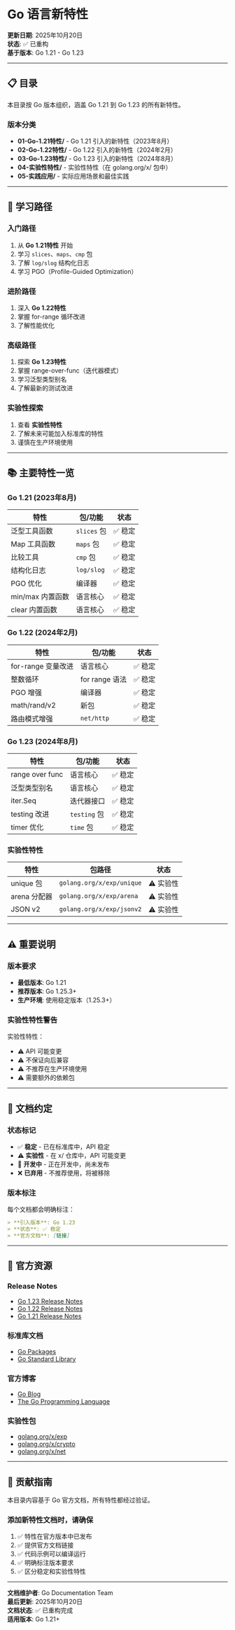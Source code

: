 # Go 语言新特性

**更新日期**: 2025年10月20日  
**状态**: ✅ 已重构  
**基于版本**: Go 1.21 - Go 1.23

---

## 📋 目录

本目录按 Go 版本组织，涵盖 Go 1.21 到 Go 1.23 的所有新特性。

### 版本分类

- **01-Go-1.21特性/** - Go 1.21 引入的新特性（2023年8月）
- **02-Go-1.22特性/** - Go 1.22 引入的新特性（2024年2月）  
- **03-Go-1.23特性/** - Go 1.23 引入的新特性（2024年8月）
- **04-实验性特性/** - 实验性特性（在 golang.org/x/ 包中）
- **05-实践应用/** - 实际应用场景和最佳实践

---

## 🎯 学习路径

### 入门路径

1. 从 **Go 1.21特性** 开始
2. 学习 `slices`、`maps`、`cmp` 包
3. 了解 `log/slog` 结构化日志
4. 学习 PGO（Profile-Guided Optimization）

### 进阶路径

1. 深入 **Go 1.22特性**
2. 掌握 for-range 循环改进
3. 了解性能优化

### 高级路径

1. 探索 **Go 1.23特性**
2. 掌握 range-over-func（迭代器模式）
3. 学习泛型类型别名
4. 了解最新的测试改进

### 实验性探索

1. 查看 **实验性特性**
2. 了解未来可能加入标准库的特性
3. 谨慎在生产环境使用

---

## 📚 主要特性一览

### Go 1.21 (2023年8月)

| 特性 | 包/功能 | 状态 |
|------|--------|------|
| 泛型工具函数 | `slices` 包 | ✅ 稳定 |
| Map 工具函数 | `maps` 包 | ✅ 稳定 |
| 比较工具 | `cmp` 包 | ✅ 稳定 |
| 结构化日志 | `log/slog` | ✅ 稳定 |
| PGO 优化 | 编译器 | ✅ 稳定 |
| min/max 内置函数 | 语言核心 | ✅ 稳定 |
| clear 内置函数 | 语言核心 | ✅ 稳定 |

### Go 1.22 (2024年2月)

| 特性 | 包/功能 | 状态 |
|------|--------|------|
| for-range 变量改进 | 语言核心 | ✅ 稳定 |
| 整数循环 | for range 语法 | ✅ 稳定 |
| PGO 增强 | 编译器 | ✅ 稳定 |
| math/rand/v2 | 新包 | ✅ 稳定 |
| 路由模式增强 | `net/http` | ✅ 稳定 |

### Go 1.23 (2024年8月)

| 特性 | 包/功能 | 状态 |
|------|--------|------|
| range over func | 语言核心 | ✅ 稳定 |
| 泛型类型别名 | 语言核心 | ✅ 稳定 |
| iter.Seq | 迭代器接口 | ✅ 稳定 |
| testing 改进 | `testing` 包 | ✅ 稳定 |
| timer 优化 | `time` 包 | ✅ 稳定 |

### 实验性特性

| 特性 | 包路径 | 状态 |
|------|--------|------|
| unique 包 | `golang.org/x/exp/unique` | ⚠️ 实验性 |
| arena 分配器 | `golang.org/x/exp/arena` | ⚠️ 实验性 |
| JSON v2 | `golang.org/x/exp/jsonv2` | ⚠️ 实验性 |

---

## ⚠️ 重要说明

### 版本要求

- **最低版本**: Go 1.21
- **推荐版本**: Go 1.25.3+
- **生产环境**: 使用稳定版本（1.25.3+）

### 实验性特性警告

实验性特性：

- ⚠️ API 可能变更
- ⚠️ 不保证向后兼容
- ⚠️ 不推荐在生产环境使用
- ⚠️ 需要额外的依赖包

---

## 📖 文档约定

### 状态标记

- ✅ **稳定** - 已在标准库中，API 稳定
- ⚠️ **实验性** - 在 x/ 仓库中，API 可能变更
- 🚧 **开发中** - 正在开发中，尚未发布
- ❌ **已弃用** - 不推荐使用，将被移除

### 版本标注

每个文档都会明确标注：

```markdown
> **引入版本**: Go 1.23  
> **状态**: ✅ 稳定  
> **官方文档**: [链接]
```

---

## 🔗 官方资源

### Release Notes

- [Go 1.23 Release Notes](https://go.dev/doc/go1.23)
- [Go 1.22 Release Notes](https://go.dev/doc/go1.22)
- [Go 1.21 Release Notes](https://go.dev/doc/go1.21)

### 标准库文档

- [Go Packages](https://pkg.go.dev/)
- [Go Standard Library](https://pkg.go.dev/std)

### 官方博客

- [Go Blog](https://go.dev/blog/)
- [The Go Programming Language](https://go.dev/)

### 实验性包

- [golang.org/x/exp](https://pkg.go.dev/golang.org/x/exp)
- [golang.org/x/crypto](https://pkg.go.dev/golang.org/x/crypto)
- [golang.org/x/net](https://pkg.go.dev/golang.org/x/net)

---

## 📝 贡献指南

本目录内容基于 Go 官方文档，所有特性都经过验证。

### 添加新特性文档时，请确保

1. ✅ 特性在官方版本中已发布
2. ✅ 提供官方文档链接
3. ✅ 代码示例可以编译运行
4. ✅ 明确标注版本要求
5. ✅ 区分稳定和实验性特性

---

**文档维护者**: Go Documentation Team  
**最后更新**: 2025年10月20日  
**文档状态**: ✅ 已重构完成  
**适用版本**: Go 1.21+
